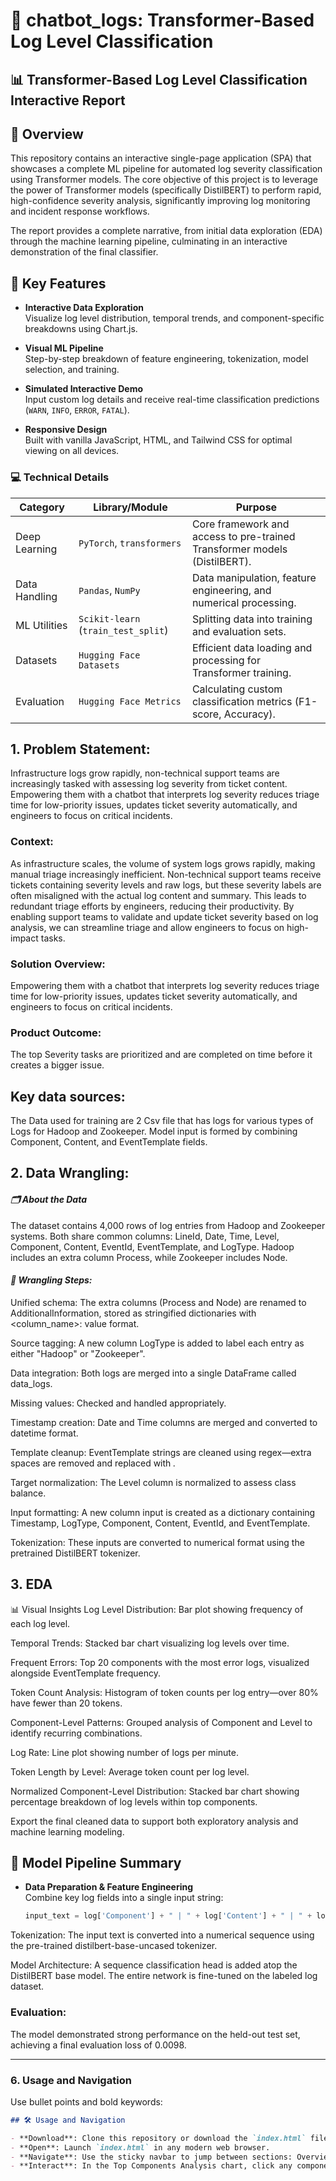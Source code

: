 # 🤖 chatbot_logs: Transformer-Based Log Level Classification

## 📊 Transformer-Based Log Level Classification Interactive Report

## 📘 Overview
This repository contains an interactive single-page application (SPA) that showcases a complete ML pipeline for automated log severity classification using Transformer models.
The core objective of this project is to leverage the power of Transformer models (specifically DistilBERT) to perform rapid, high-confidence severity analysis, significantly improving log monitoring and incident response workflows.

The report provides a complete narrative, from initial data exploration (EDA) through the machine learning pipeline, culminating in an interactive demonstration of the final classifier.

## 🚀 Key Features

- **Interactive Data Exploration**  
  Visualize log level distribution, temporal trends, and component-specific breakdowns using Chart.js.

- **Visual ML Pipeline**  
  Step-by-step breakdown of feature engineering, tokenization, model selection, and training.

- **Simulated Interactive Demo**  
  Input custom log details and receive real-time classification predictions (`WARN`, `INFO`, `ERROR`, `FATAL`).

- **Responsive Design**  
  Built with vanilla JavaScript, HTML, and Tailwind CSS for optimal viewing on all devices.


### 💻 Technical Details
| Category       | Library/Module                | Purpose                                                                 |
|----------------|-------------------------------|-------------------------------------------------------------------------|
| Deep Learning  | `PyTorch`, `transformers`     | Core framework and access to pre-trained Transformer models (DistilBERT). |
| Data Handling  | `Pandas`, `NumPy`             | Data manipulation, feature engineering, and numerical processing.       |
| ML Utilities   | `Scikit-learn` (`train_test_split`) | Splitting data into training and evaluation sets.                  |
| Datasets       | `Hugging Face Datasets`       | Efficient data loading and processing for Transformer training.         |
| Evaluation     | `Hugging Face Metrics`        | Calculating custom classification metrics (F1-score, Accuracy).         |


## 1. Problem Statement:
Infrastructure logs grow rapidly, non-technical support teams are increasingly tasked with assessing log severity from ticket content. Empowering them with a chatbot that interprets log severity reduces triage time for low-priority issues, updates ticket severity automatically, and engineers to focus on critical incidents.

### Context:
As infrastructure scales, the volume of system logs grows rapidly, making manual triage increasingly inefficient. Non-technical support teams receive tickets containing severity levels and raw logs, but these severity labels are often misaligned with the actual log content and summary. This leads to redundant triage efforts by engineers, reducing their productivity. By enabling support teams to validate and update ticket severity based on log analysis, we can streamline triage and allow engineers to focus on high-impact tasks.

### Solution Overview:
Empowering them with a chatbot that interprets log severity reduces triage time for low-priority issues, updates ticket severity automatically, and engineers to focus on critical incidents.

### Product Outcome:
The top Severity tasks are  prioritized and are completed on time before it creates a bigger issue.

## Key data sources:
The Data used for training are 2 Csv file that has logs for various types of Logs for Hadoop and Zookeeper.
Model input is formed by combining Component, Content, and EventTemplate fields.

## 2. Data Wrangling:
####  <i> 🗂️ About the Data </i>
The dataset contains 4,000 rows of log entries from Hadoop and Zookeeper systems. Both share common columns: LineId, Date, Time, Level, Component, Content, EventId, EventTemplate, and LogType. Hadoop includes an extra column Process, while Zookeeper includes Node.

####  <i>  🔧 Wrangling Steps:  </i> 
Unified schema: The extra columns (Process and Node) are renamed to AdditionalInformation, stored as stringified dictionaries with <column_name>: value format.

Source tagging: A new column LogType is added to label each entry as either "Hadoop" or "Zookeeper".

Data integration: Both logs are merged into a single DataFrame called data_logs.

Missing values: Checked and handled appropriately.

Timestamp creation: Date and Time columns are merged and converted to datetime format.

Template cleanup: EventTemplate strings are cleaned using regex—extra spaces are removed and replaced with <VAR>.

Target normalization: The Level column is normalized to assess class balance.

Input formatting: A new column input is created as a dictionary containing Timestamp, LogType, Component, Content, EventId, and EventTemplate.

Tokenization: These inputs are converted to numerical format using the pretrained DistilBERT tokenizer.

## 3. EDA
📊 Visual Insights
Log Level Distribution: Bar plot showing frequency of each log level.

Temporal Trends: Stacked bar chart visualizing log levels over time.

Frequent Errors: Top 20 components with the most error logs, visualized alongside EventTemplate frequency.

Token Count Analysis: Histogram of token counts per log entry—over 80% have fewer than 20 tokens.

Component-Level Patterns: Grouped analysis of Component and Level to identify recurring combinations.

Log Rate: Line plot showing number of logs per minute.

Token Length by Level: Average token count per log level.

Normalized Component-Level Distribution: Stacked bar chart showing percentage breakdown of log levels within top components.

Export the final cleaned data to support both exploratory analysis and machine learning modeling.

## 🧠 Model Pipeline Summary

- **Data Preparation & Feature Engineering**  
  Combine key log fields into a single input string:
  ```python
  input_text = log['Component'] + " | " + log['Content'] + " | " + log['EventTemplate']

Tokenization: The input text is converted into a numerical sequence using the pre-trained distilbert-base-uncased tokenizer.

Model Architecture: A sequence classification head is added atop the DistilBERT base model. The entire network is fine-tuned on the labeled log dataset.

### Evaluation: 
The model demonstrated strong performance on the held-out test set, achieving a final evaluation loss of 0.0098.


---

### 6. **Usage and Navigation**
Use bullet points and bold keywords:
```markdown
## 🛠 Usage and Navigation

- **Download**: Clone this repository or download the `index.html` file.
- **Open**: Launch `index.html` in any modern web browser.
- **Navigate**: Use the sticky navbar to jump between sections: Overview, Data Exploration, Model Pipeline, and Interactive Demo.
- **Interact**: In the Top Components Analysis chart, click any component bar to update the adjacent chart with its log level distribution.
